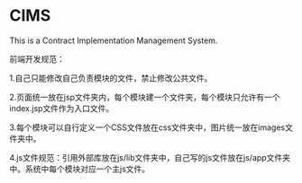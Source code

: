 # CIMS
This is a Contract Implementation Management System.

  前端开发规范：
  
  1.自己只能修改自己负责模块的文件，禁止修改公共文件。
  
  2.页面统一放在jsp文件夹内，每个模块建一个文件夹，每个模块只允许有一个index.jsp文件作为入口文件。
  
  3.每个模块可以自行定义一个CSS文件放在css文件夹中，图片统一放在images文件夹中。
  
  4.js文件规范：引用外部库放在js/lib文件夹中，自己写的js文件放在js/app文件夹中。系统中每个模块对应一个主js文件。

